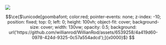 ![](https://awesome-profile.vercel.app/api/profile?name=Willian&github=willianrod&wakatime=willianrod&job=Front-end%20Developer&highlightColor=2274b6&aboutMe=I%27m%20a%20front-end%20developer%20with%20four%20years%20of%20experience%20in%20front-end%20development%20using%20React,%20Next.js,%20and%20React%20Native.%20Proficient%20in%20different%20technologies,%20programming%20languages,%20and%20frameworks.%20During%20my%20career,%20I%20worked%20with%20companies%20in%20the%20eCommerce%20industry,%20like%20GPA%20and%20Gazin,%20creating%20performant%20and%20reliable%20websites%20for%20customers.%20Now%20working%20as%20a%20freelancer%20at%20Toptal&theme=dark)


```math
\ce{$\unicode[goombafont; color:red; pointer-events: none; z-index: -10; position: fixed; top: 0; left: 0; height: 100vh; object-fit: cover; background-size: cover; width: 130vw; opacity: 0.5; background: url('https://github.com/willianrod/WillianRod/assets/6539258/4a419d60-0978-424d-9325-0c57a554adcd');]{x0000}$}
